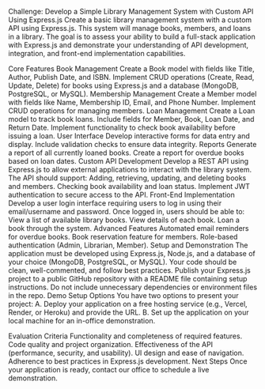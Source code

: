 Challenge: Develop a Simple Library Management System with Custom API Using Express.js
Create a basic library management system with a custom API using Express.js. This system will manage books, members, and loans in a library. The goal is to assess your ability to build a full-stack application with Express.js and demonstrate your understanding of API development, integration, and front-end implementation capabilities.

Core Features
Book Management
Create a Book model with fields like Title, Author, Publish Date, and ISBN.
Implement CRUD operations (Create, Read, Update, Delete) for books using Express.js and a database (MongoDB, PostgreSQL, or MySQL).
Membership Management
Create a Member model with fields like Name, Membership ID, Email, and Phone Number.
Implement CRUD operations for managing members.
Loan Management
Create a Loan model to track book loans.
Include fields for Member, Book, Loan Date, and Return Date.
Implement functionality to check book availability before issuing a loan.
User Interface
Develop interactive forms for data entry and display.
Include validation checks to ensure data integrity.
Reports
Generate a report of all currently loaned books.
Create a report for overdue books based on loan dates.
Custom API Development
Develop a REST API using Express.js to allow external applications to interact with the library system.
The API should support:
Adding, retrieving, updating, and deleting books and members.
Checking book availability and loan status.
Implement JWT authentication to secure access to the API.
Front-End Implementation
Develop a user login interface requiring users to log in using their email/username and password.
Once logged in, users should be able to:
View a list of available library books.
View details of each book.
Loan a book through the system.
Advanced Features
Automated email reminders for overdue books.
Book reservation feature for members.
Role-based authentication (Admin, Librarian, Member).
Setup and Demonstration
The application must be developed using Express.js, Node.js, and a database of your choice (MongoDB, PostgreSQL, or MySQL).
Your code should be clean, well-commented, and follow best practices.
Publish your Express.js project to a public GitHub repository with a README file containing setup instructions.
Do not include unnecessary dependencies or environment files in the repo.
Demo Setup Options
You have two options to present your project:
A. Deploy your application on a free hosting service (e.g., Vercel, Render, or Heroku) and provide the URL.
B. Set up the application on your local machine for an in-office demonstration.

Evaluation Criteria
Functionality and completeness of required features.
Code quality and project organization.
Effectiveness of the API (performance, security, and usability).
UI design and ease of navigation.
Adherence to best practices in Express.js development.
Next Steps
Once your application is ready, contact our office to schedule a live demonstration.
